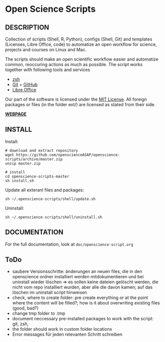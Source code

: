 Open Science Scripts
==============================

## DESCRIPTION
Collection of scripts (Shell, R, Python), configs (Shell, Git) and templates (Licenses, Libre Office, code) to automatize an open workflow for science, projects and courses on Linux and Mac. 

The scripts should make an open scientific workflow easier and automatize common, reoccuring actions as much as possible. The script works together with following tools and services
- [zsh](http://www.zsh.org/)
- [Git](http://git-scm.com/) + [GitHub](https://github.com/)
- [Libre Office](https://www.libreoffice.org/)

Our part of the software is licensed under the [MIT License](http://opensource.org/licenses/MIT). All foreign packages or files (in the folder ext/) are licensed as stated from their side.

**[WEBPAGE](http://openscience.alpine-geckos.at/projects/open-science-scripts/)**

## INSTALL

Install:
```shell
# download and extract repository
wget https://github.com/openscienceASAP/openscience-scripts/archive/master.zip
unzip master.zip

# install
cd openscience-scripts-master
sh install.sh
```

Update all exteranl files and packages:
```shell
sh ~/.openscience-scripts/shell/update.sh
```

Uninstall:
```shell
sh ~/.openscience-scripts/shell/uninstall.sh
```

## DOCUMENTATION
For the full documentation, look at ```doc/openscience-script.org```

## ToDo
- saubere Versionsschritte: änderungen an neuen files, die in den openscience ordner installiert werden mitdokumentieren und bei uninstall wieder löschen => es sollen keine dateien gelöscht werden, die nicht vom repo installiert wurden, aber alle die davon kamen; auf das löschen im uninstall script hinweisen
- check, where to create folder: pre create everything or at the point where the content will be filled?; how is it about overwriting existing files (good, bad?)
- change tmp folder to .tmp
- document neccessary pre-installed packages to work with the script: git, zsh, 
- the folder should work in custom folder locations
- Error messages für jeden relevanten Schritt schreiben

<!--
## CHANGELOG
### Version 0.1 - yyyy-mm-dd
initial commit
- create install.sh to install the software in ```~/.open-science-scripts/```
- create update.sh for update of all external files
- create uninstall.sh for deletion of all create files

## SOURCES
-->
